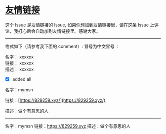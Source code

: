 # [友情链接](https://github.com/jaaleng/jaaleng.github.io/issues/161)

 这个 Issue 是友情链接的 Issue, 如果你想加到友情链接里，请在这条 Issue 上评论，我打心后会自动加到友情链接里。感谢大家。

---

 格式如下（请参考我下面的 comment）: 
冒号为中文冒号 ：
 >
名字： xxxxxx  
链接： xxxxxx  
描述： xxxxxx  
 
 * [x]  added all     
 

名字：mymsn  

链接：[https://829259.xyz/](https://829259.xyz/)  

描述：做个有意思的人


---

名字：mymsn
链接：https://829259.xyz
描述：做个有意思的人